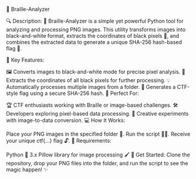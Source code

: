 📜 Braille-Analyzer

🔍 Description:
🌟 Braille-Analyzer is a simple yet powerful Python tool for analyzing and processing PNG images. This utility transforms images into black-and-white format, extracts the coordinates of black pixels 🖤, and combines the extracted data to generate a unique SHA-256 hash-based flag 🔐.

🎯 Key Features:

🖼️ Converts images to black-and-white mode for precise pixel analysis.
📍 Extracts the coordinates of all black pixels for further processing.
💡 Automatically processes multiple images from a folder.
🔑 Generates a CTF-style flag using a secure SHA-256 hash.
👾 Perfect For:

🏆 CTF enthusiasts working with Braille or image-based challenges.
🛠️ Developers exploring pixel-based data processing.
🎨 Creative experiments with image-to-data conversion.
💻 How It Works:

Place your PNG images in the specified folder 📂.
Run the script 🏃‍♂️.
Receive your unique ctf{...} flag 🔓.
📖 Requirements:

Python 🐍 3.x
Pillow library for image processing 🖌️
🚀 Get Started:
Clone the repository, drop your PNG files into the folder, and run the script to see the magic happen! ✨
